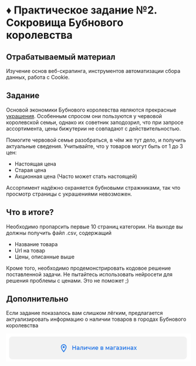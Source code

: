 # ♦️ Практическое задание №2. Сокровища Бубнового королевства


## Отрабатываемый материал
Изучение основ веб-скрапинга, инструментов автоматизации сбора данных, работа с Cookie.

## Задание
Основой экономики Бубнового королевства являются прекрасные [украшения](https://sokolov.ru/jewelry-catalog/). Особенным спросом они пользуются у червовой королевской семьи, однако их советник заподозрил, что при запросе ассортимента, цены бижутерии не совпадают с действительностью.

Помогите червовой семье разобраться, в чём же тут дело, и получить актуальные сведения.
Учитывайте, что у товаров могут быть от 1 до 3 цен:
- Настоящая цена
- Старая цена
- Акционная цена (Часто может стать настоящей)

Ассортимент надёжно охраняется бубновыми стражниками, так что просмотр страницы с украшениями невозможен.

## Что в итоге?
Необходимо пропарсить первые 10 страниц категории.
На выходе вы должны получить файл .csv, содержащий
- Название товара
- Url на товар
- Цены, описанные выше

Кроме того, необходимо продемонстрировать кодовое решение поставленной задачи. Не пытайтесь использовать нейросети для решения проблемы с ценами. Это не поможет ;)
## Дополнительно
Если задание показалось вам слишком лёгким, предлагается актуализировать информацию о наличии товаров в городах Бубнового королевства 

![screenshot](artifacts/diamonds_extra.png)


